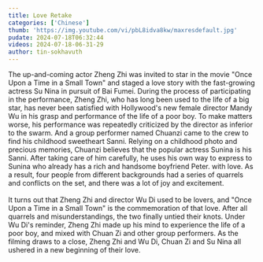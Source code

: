 ```yaml
---
title: Love Retake
categories: ['Chinese']
thumb: 'https://img.youtube.com/vi/pbL8idva8kw/maxresdefault.jpg'
pudate: 2024-07-18T06:32:44
videos: 2024-07-18-06-31-29
author: tin-sokhavuth
---
```

The up-and-coming actor Zheng Zhi was invited to star in the movie "Once Upon a Time in a Small Town" and staged a love story with the fast-growing actress Su Nina in pursuit of Bai Fumei. During the process of participating in the performance, Zheng Zhi, who has long been used to the life of a big star, has never been satisfied with Hollywood's new female director Mandy Wu in his grasp and performance of the life of a poor boy. To make matters worse, his performance was repeatedly criticized by the director as inferior to the swarm. And a group performer named Chuanzi came to the crew to find his childhood sweetheart Sanni. Relying on a childhood photo and precious memories, Chuanzi believes that the popular actress Sunina is his Sanni. After taking care of him carefully, he uses his own way to express to Sunina who already has a rich and handsome boyfriend Peter. with love. As a result, four people from different backgrounds had a series of quarrels and conflicts on the set, and there was a lot of joy and excitement.
<br/><br/>
It turns out that Zheng Zhi and director Wu Di used to be lovers, and "Once Upon a Time in a Small Town" is the commemoration of that love. After all quarrels and misunderstandings, the two finally untied their knots. Under Wu Di's reminder, Zheng Zhi made up his mind to experience the life of a poor boy, and mixed with Chuan Zi and other group performers. As the filming draws to a close, Zheng Zhi and Wu Di, Chuan Zi and Su Nina all ushered in a new beginning of their love.